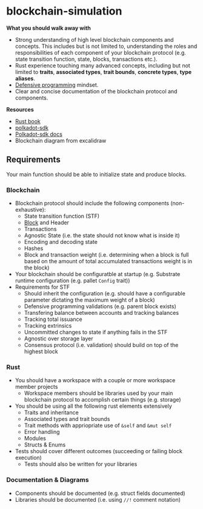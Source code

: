 # blockchain-simulation

**What you should walk away with**

- Strong understanding of high level blockchain components and concepts. This includes but is not limited to, understanding the roles and responsibilities of each component of your blockchain protocol (e.g. state transition function, state, blocks, transactions etc.).
- Rust experience touching many advanced concepts, including but not limited to **traits**, **associated types**, **trait bounds**, **concrete types**, **type aliases**.
- [Defensive programming](https://en.wikipedia.org/wiki/Defensive_programming#:~:text=Defensive%20programming%20is%20an%20approach,approved%20in%20a%20code%20audit.) mindset.
- Clear and concise documentation of the blockchain protocol and components.

**Resources**

- [Rust book](https://doc.rust-lang.org/book/)
- [polkadot-sdk](https://github.com/paritytech/polkadot-sdk/tree/master)
- [Polkadot-sdk docs](https://paritytech.github.io/polkadot-sdk/master/polkadot_sdk_docs/index.html)
- Blockchain diagram from excalidraw

## Requirements

Your main function should be able to initialize state and produce blocks.

### Blockchain

- Blockchain protocol should include the following components (non-exhaustive):
  - State transition function (STF)
  - [Block](https://github.com/paritytech/polkadot-sdk/blob/master/substrate/frame/system/src/lib.rs#L925) and Header 
  - Transactions
  - Agnostic State (i.e. the state should not know what is inside it)
  - Encoding and decoding state
  - Hashes
  - Block and transaction weight (i.e. determining when a block is full based on the amount of total accumulated transactions weight is in the block)
- Your blockchain should be configuratble at startup (e.g. Substrate runtime configuration (e.g. pallet `Config` trait))
- Requirements for STF
  - Should inherit the configuration (e.g. should have a configurable parameter dictating the maximum weight of a block) 
  - Defensive programming validations (e.g. parent block exists)
  - Transfering balance between accounts and tracking balances
  - Tracking total issuance
  - Tracking extrinsics
  - Uncommitted changes to state if anything fails in the STF
  - Agnostic over storage layer
  - Consensus protocol (i.e. validation) should build on top of the highest block

### Rust

- You should have a workspace with a couple or more workspace member projects
  - Workspace members should be libraries used by your main blockchain protocol to accomplish certain things (e.g. storage)
- You should be using all the following rust elements extensively
  - Traits and inheritance
  - Associated types and trait bounds
  - Trait methods with appriopriate use of `&self` and `&mut self`
  - Error handling
  - Modules
  - Structs & Enums
- Tests should cover different outcomes (succeeding or failing block execution)
  - Tests should also be written for your libraries

### Documentation & Diagrams

- Components should be documented (e.g. struct fields documented)
- Libraries should be documented (i.e. using `//!` comment notation)
